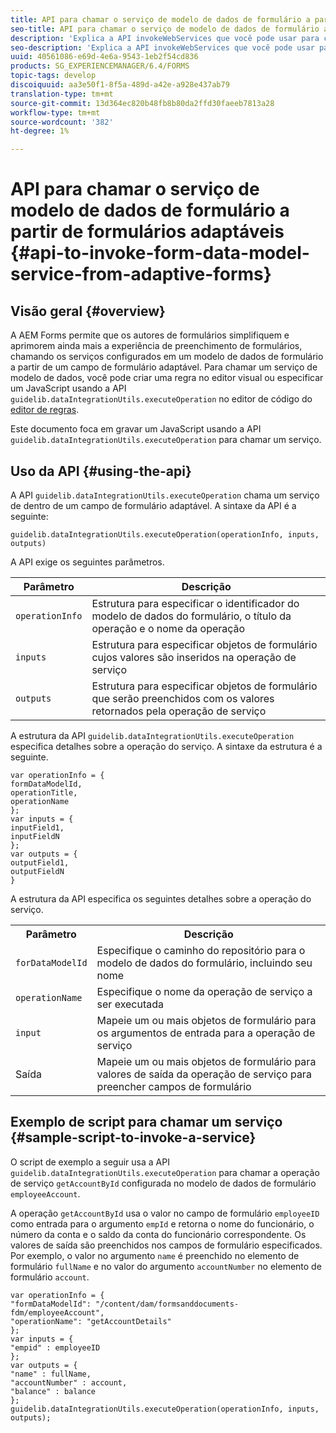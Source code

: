 ```yaml
---
title: API para chamar o serviço de modelo de dados de formulário a partir de formulários adaptáveis
seo-title: API para chamar o serviço de modelo de dados de formulário a partir de formulários adaptáveis
description: 'Explica a API invokeWebServices que você pode usar para chamar serviços da Web escritos em WSDL de dentro de um campo de formulário adaptável. '
seo-description: 'Explica a API invokeWebServices que você pode usar para chamar serviços da Web escritos em WSDL de dentro de um campo de formulário adaptável. '
uuid: 40561086-e69d-4e6a-9543-1eb2f54cd836
products: SG_EXPERIENCEMANAGER/6.4/FORMS
topic-tags: develop
discoiquuid: aa3e50f1-8f5a-489d-a42e-a928e437ab79
translation-type: tm+mt
source-git-commit: 13d364ec820b48fb8b80da2ffd30faeeb7813a28
workflow-type: tm+mt
source-wordcount: '382'
ht-degree: 1%

---
```



# API para chamar o serviço de modelo de dados de formulário a partir de formulários adaptáveis {#api-to-invoke-form-data-model-service-from-adaptive-forms}

## Visão geral {#overview}

A AEM Forms permite que os autores de formulários simplifiquem e aprimorem ainda mais a experiência de preenchimento de formulários, chamando os serviços configurados em um modelo de dados de formulário a partir de um campo de formulário adaptável. Para chamar um serviço de modelo de dados, você pode criar uma regra no editor visual ou especificar um JavaScript usando a API `guidelib.dataIntegrationUtils.executeOperation` no editor de código do [editor de regras](/help/forms/using/rule-editor.md).

Este documento foca em gravar um JavaScript usando a API `guidelib.dataIntegrationUtils.executeOperation` para chamar um serviço.

## Uso da API {#using-the-api}

A API `guidelib.dataIntegrationUtils.executeOperation` chama um serviço de dentro de um campo de formulário adaptável. A sintaxe da API é a seguinte:

```
guidelib.dataIntegrationUtils.executeOperation(operationInfo, inputs, outputs)
```

A API exige os seguintes parâmetros.

| Parâmetro | Descrição |
|---|---|
| `operationInfo` | Estrutura para especificar o identificador do modelo de dados do formulário, o título da operação e o nome da operação |
| `inputs` | Estrutura para especificar objetos de formulário cujos valores são inseridos na operação de serviço |
| `outputs` | Estrutura para especificar objetos de formulário que serão preenchidos com os valores retornados pela operação de serviço |

A estrutura da API `guidelib.dataIntegrationUtils.executeOperation` especifica detalhes sobre a operação do serviço. A sintaxe da estrutura é a seguinte.

```
var operationInfo = {
formDataModelId,
operationTitle,
operationName
};
var inputs = {
inputField1,
inputFieldN
};
var outputs = {
outputField1,
outputFieldN
}
```

A estrutura da API especifica os seguintes detalhes sobre a operação do serviço.

<table> 
 <tbody> 
  <tr> 
   <th>Parâmetro</th> 
   <th>Descrição</th> 
  </tr> 
  <tr> 
   <td><code>forDataModelId</code></td> 
   <td>Especifique o caminho do repositório para o modelo de dados do formulário, incluindo seu nome</td> 
  </tr> 
  <tr> 
   <td><code>operationName</code></td> 
   <td>Especifique o nome da operação de serviço a ser executada</td> 
  </tr> 
  <tr> 
   <td><code>input</code></td> 
   <td>Mapeie um ou mais objetos de formulário para os argumentos de entrada para a operação de serviço</td> 
  </tr> 
  <tr> 
   <td>Saída</td> 
   <td>Mapeie um ou mais objetos de formulário para valores de saída da operação de serviço para preencher campos de formulário<br /> </td> 
  </tr> 
 </tbody> 
</table>

## Exemplo de script para chamar um serviço {#sample-script-to-invoke-a-service}

O script de exemplo a seguir usa a API `guidelib.dataIntegrationUtils.executeOperation` para chamar a operação de serviço `getAccountById` configurada no modelo de dados de formulário `employeeAccount`.

A operação `getAccountById` usa o valor no campo de formulário `employeeID` como entrada para o argumento `empId` e retorna o nome do funcionário, o número da conta e o saldo da conta do funcionário correspondente. Os valores de saída são preenchidos nos campos de formulário especificados. Por exemplo, o valor no argumento `name` é preenchido no elemento de formulário `fullName` e no valor do argumento `accountNumber` no elemento de formulário `account`.

```
var operationInfo = {
"formDataModelId": "/content/dam/formsanddocuments-fdm/employeeAccount",
"operationName": "getAccountDetails"
};
var inputs = {
"empid" : employeeID
};
var outputs = {
"name" : fullName,
"accountNumber" : account,
"balance" : balance
};
guidelib.dataIntegrationUtils.executeOperation(operationInfo, inputs, outputs);
```

